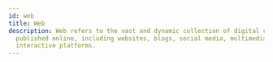 ```yaml
---
id: web
title: Web
description: Web refers to the vast and dynamic collection of digital content
  published online, including websites, blogs, social media, multimedia, and
  interactive platforms.
---
```

